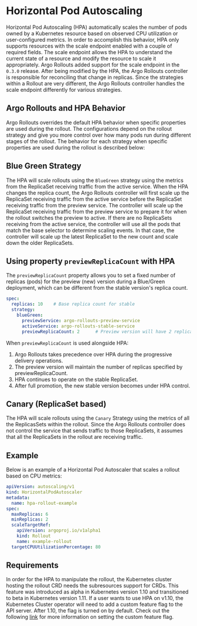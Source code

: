 # Horizontal Pod Autoscaling
Horizontal Pod Autoscaling (HPA) automatically scales the number of pods owned by a Kubernetes resource based on observed CPU utilization or user-configured metrics. In order to accomplish this behavior, HPA only supports resources with the scale endpoint enabled with a couple of required fields. The scale endpoint allows the HPA to understand the current state of a resource and modify the resource to scale it appropriately.  Argo Rollouts added support for the scale endpoint in the `0.3.0` release. After being modified by the HPA, the Argo Rollouts controller is responsible for reconciling that change in replicas. Since the strategies within a Rollout are very different, the Argo Rollouts controller handles the scale endpoint differently for various strategies. 

## Argo Rollouts and HPA Behavior
Argo Rollouts overrides the default HPA behavior when specific properties are used during the rollout. The configurations depend on the rollout strategy and give you more control over how many pods run during different stages of the rollout. The behavior for each strategy when specific properties are used during the rollout is described below:

## Blue Green Strategy
The HPA will scale rollouts using the `BlueGreen` strategy using the metrics from the ReplicaSet receiving traffic from the active service. When the HPA changes the replica count, the Argo Rollouts controller will first scale up the ReplicaSet receiving traffic from the active service before the ReplicaSet receiving traffic from the preview service. The controller will scale up the ReplicaSet receiving traffic from the preview service to prepare it for when the rollout switches the preview to active.  If there are no ReplicaSets receiving from the active service, the controller will use all the pods that match the base selector to determine scaling events. In that case, the controller will scale up the latest ReplicaSet to the new count and scale down the older ReplicaSets.

## Using property `previewReplicaCount` with HPA
The `previewReplicaCount` property allows you to set a fixed number of replicas (pods) for the preview (new) version during a Blue/Green deployment, which can be different from the stable version's replica count.

```yaml
spec:
  replicas: 10    # Base replica count for stable
  strategy:
    blueGreen:
      previewService: argo-rollouts-preview-service 
      activeService: argo-rollouts-stable-service 
      previewReplicaCount: 2      # Preview version will have 2 replicas
```
When `previewReplicaCount` is used alongside HPA:

1. Argo Rollouts takes precedence over HPA during the progressive delivery operations.
2. The preview version will maintain the number of replicas specified by previewReplicaCount.
3. HPA continues to operate on the stable ReplicaSet.
4. After full promotion, the new stable version becomes under HPA control.

## Canary (ReplicaSet based)
The HPA will scale rollouts using the `Canary` Strategy using the metrics of all the ReplicasSets within the rollout. Since the Argo Rollouts controller does not control the service that sends traffic to those ReplicaSets, it assumes that all the ReplicaSets in the rollout are receiving traffic.

## Example

Below is an example of a Horizontal Pod Autoscaler that scales a rollout based on CPU metrics:

```yaml
apiVersion: autoscaling/v1
kind: HorizontalPodAutoscaler
metadata:
  name: hpa-rollout-example
spec:
  maxReplicas: 6
  minReplicas: 2
  scaleTargetRef:
    apiVersion: argoproj.io/v1alpha1
    kind: Rollout
    name: example-rollout
  targetCPUUtilizationPercentage: 80
```

## Requirements
In order for the HPA to manipulate the rollout, the Kubernetes cluster hosting the rollout CRD needs the subresources support for CRDs.  This feature was introduced as alpha in Kubernetes version 1.10 and transitioned to beta in Kubernetes version 1.11.  If a user wants to use HPA on v1.10, the Kubernetes Cluster operator will need to add a custom feature flag to the API server.  After 1.10, the flag is turned on by default.  Check out the following [link](https://kubernetes.io/docs/reference/command-line-tools-reference/feature-gates/) for more information on setting the custom feature flag.